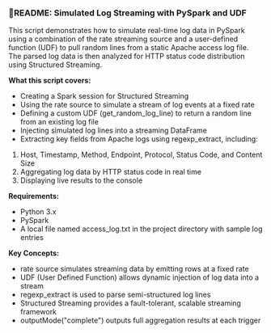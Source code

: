 ### 📄README: Simulated Log Streaming with PySpark and UDF

This script demonstrates how to simulate real-time log data in PySpark using a combination of the rate streaming source and a user-defined function (UDF) to pull random lines from a static Apache access log file. The parsed log data is then analyzed for HTTP status code distribution using Structured Streaming.



**What this script covers:**

* Creating a Spark session for Structured Streaming
* Using the rate source to simulate a stream of log events at a fixed rate
* Defining a custom UDF (get\_random\_log\_line) to return a random line from an existing log file
* Injecting simulated log lines into a streaming DataFrame
* Extracting key fields from Apache logs using regexp\_extract, including:



1. Host, Timestamp, Method, Endpoint, Protocol, Status Code, and Content Size
2. Aggregating log data by HTTP status code in real time
3. Displaying live results to the console



**Requirements:**

* Python 3.x
* PySpark
* A local file named access\_log.txt in the project directory with sample log entries



**Key Concepts:**

* rate source simulates streaming data by emitting rows at a fixed rate
* UDF (User Defined Function) allows dynamic injection of log data into a stream
* regexp\_extract is used to parse semi-structured log lines
* Structured Streaming provides a fault-tolerant, scalable streaming framework
* outputMode("complete") outputs full aggregation results at each trigger
